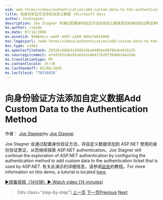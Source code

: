 ```yaml
---
uid: web-forms/videos/authentication/add-custom-data-to-the-authentication-method
title: 向身份验证方法添加自定义数据 |Microsoft Docs
author: JoeStagner
description: Joe Stagner 将通过配置身份验证方法将自定义数据添加到身份验证票证来继续探索 ASP.NET authentication 。
ms.author: riande
ms.date: 07/16/2008
ms.assetid: 940bdecc-ae0f-448f-a189-405efa614049
msc.legacyurl: /web-forms/videos/authentication/add-custom-data-to-the-authentication-method
msc.type: video
ms.openlocfilehash: 29326c8d6831456b15ba9485be40f8beb441b125
ms.sourcegitcommit: e7e91932a6e91a63e2e46417626f39d6b244a3ab
ms.translationtype: MT
ms.contentlocale: zh-CN
ms.lasthandoff: 03/06/2020
ms.locfileid: "78518828"
---
```

# <a name="add-custom-data-to-the-authentication-method"></a><span data-ttu-id="a789f-103">向身份验证方法添加自定义数据</span><span class="sxs-lookup"><span data-stu-id="a789f-103">Add Custom Data to the Authentication Method</span></span>

<span data-ttu-id="a789f-104">作者： [Joe Stagner](https://github.com/JoeStagner)</span><span class="sxs-lookup"><span data-stu-id="a789f-104">by [Joe Stagner](https://github.com/JoeStagner)</span></span>

<span data-ttu-id="a789f-105">Joe Stagner 会通过配置身份验证方法，将自定义数据添加到 ASP.NET 使用的身份验证票证，从而继续探索 ASP.NET authentication。</span><span class="sxs-lookup"><span data-stu-id="a789f-105">Joe Stagner will continue the exploration of ASP.NET authentication by configuring the authentication method to add custom data to the authentication ticket that is used by ASP.NET.</span></span> <span data-ttu-id="a789f-106">有关此演示的详细信息，请参阅[此处](../../overview/older-versions-security/introduction/forms-authentication-configuration-and-advanced-topics-vb.md)的教程。</span><span class="sxs-lookup"><span data-stu-id="a789f-106">For more information on this demo, a tutorial is located [here](../../overview/older-versions-security/introduction/forms-authentication-configuration-and-advanced-topics-vb.md).</span></span>

[<span data-ttu-id="a789f-107">&#9654;观看视频（14分钟）</span><span class="sxs-lookup"><span data-stu-id="a789f-107">&#9654; Watch video (14 minutes)</span></span>](https://channel9.msdn.com/Blogs/ASP-NET-Site-Videos/add-custom-data-to-the-authentication-method)

> [!div class="step-by-step"]
> <span data-ttu-id="a789f-108">[上一页](forms-login-custom-key-configuration.md)
> [下一页](use-custom-principal-objects.md)</span><span class="sxs-lookup"><span data-stu-id="a789f-108">[Previous](forms-login-custom-key-configuration.md)
[Next](use-custom-principal-objects.md)</span></span>

